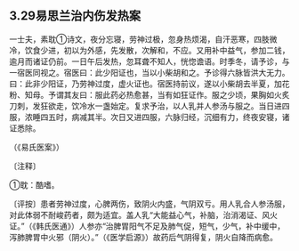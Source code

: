 ## 3.29易思兰治内伤发热案

一士夫，素耽①诗文，夜分忘寝，劳神过极，忽身热烦渴，自汗恶寒，四肢微冷，饮食少进，初以为外感，先发散，次解和，不应。又用补中益气，参加二钱，逾月而诸证仍前。一日午后发热，忽耳聋不知人，恍惚谵语。时季冬，请予诊，与一宿医同视之。宿医曰：此少阳证也，当以小柴胡和之。予诊得六脉皆洪大无力。曰：此非少阳证，乃劳神过度，虚火证也。宿医持前议，遂以小柴胡去半夏，加花粉、知母。予谓其友曰：服此药必热愈甚，当有如狂证作。服之少顷，果胸如火炙刀刺，发狂欲走，饮冷水一盏始定。复求予治，以人乳并人参汤与服之。当日进四服，浓睡四五时，病减其半。次日又进四服，六脉归经，沉细有力，终夜安寝，诸证悉除。

（《易氏医案》）

〔注释〕

①耽：酷嗜。

〔评按〕患者劳神过度，心脾两伤，致阴火内盛，气阴双亏。用人乳合人参汤服，对此体弱不耐峻药者，颇为适宜。盖人乳“大能益心气，补脑，治消渴证、风火证。”（《韩氏医通》）人参亦“治脾胃阳气不足及肺气促，短气，少气，补中缓中，泻肺脾胃中火邪（阴火）。”（《医学启源》）故药后气阴得复，阴火自降而病愈。
